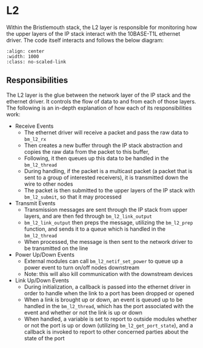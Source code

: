 # L2

Within the Bristlemouth stack,
the L2 layer is responsible for monitoring how the upper layers of the IP stack interact with the 10BASE-T1L ethernet driver.
The code itself interacts and follows the below diagram:

```{image} l2.png
:align: center
:width: 1000
:class: no-scaled-link
```

## Responsibilities

The L2 layer is the glue between the network layer of the IP stack and the ethernet driver.
It controls the flow of data to and from each of those layers.
The following is an in-depth explanation of how each of its responsibilities work:

- Receive Events
  - The ethernet driver will receive a packet and pass the raw data to `bm_l2_rx`
  - Then creates a new buffer through the IP stack abstraction and copies the raw data from the packet to this buffer,
  - Following,
  it then queues up this data to be handled in the `bm_l2_thread`
  - During handling,
  if the packet is a multicast packet (a packet that is sent to a group of interested receivers),
  it is transmitted down the wire to other nodes
  - The packet is then submitted to the upper layers of the IP stack with `bm_l2_submit`,
  so that it may processed
- Transmit Events
  - Transmission messages are sent through the IP stack from upper layers,
  and are then fed through `bm_l2_link_output`
  - `bm_l2_link_output` then preps the message,
  utilizing the `bm_l2_prep` function,
  and sends it to a queue which is handled in the `bm_l2_thread`
  - When processed,
  the message is then sent to the network driver to be transmitted on the line
- Power Up/Down Events
  - External modules can call `bm_l2_netif_set_power` to queue up a power event to turn on/off nodes downstream
  - Note: this will also kill communication with the downstream devices
- Link Up/Down Events
  - During initialization,
  a callback is passed into the ethernet driver in order to handle when the link to a port has been dropped or opened
  - When a link is brought up or down,
  an event is queued up to be handled in the `bm_l2_thread`,
  which has the port associated with the event and whether or not the link is up or down
  - When handled,
  a variable is set to report to outside modules whether or not the port is up or down (utilizing `bm_l2_get_port_state`),
  and a callback is invoked to report to other concerned parties about the state of the port
